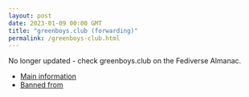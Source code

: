 ```yaml
---
layout: post
date: 2023-01-09 00:00 GMT
title: "greenboys.club (forwarding)"
permalink: /greenboys-club.html
---
```


No longer updated - check greenboys.club on the Fediverse Almanac.

* [Main information](https://www.fediversealmanac.com/api/v1/instances/greenboys.club)
* [Banned from](https://www.fediversealmanac.com/api/v1/instances/greenboys.club/banned_from)

